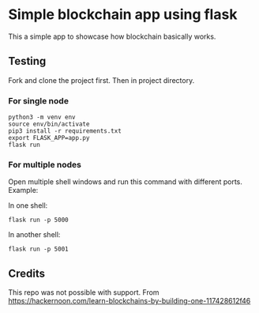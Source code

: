 # Simple blockchain app using flask

This a simple app to showcase how blockchain basically works.

## Testing
Fork and clone the project first. Then in project directory.    

### For single node

    python3 -m venv env 
    source env/bin/activate
    pip3 install -r requirements.txt
    export FLASK_APP=app.py
    flask run
    
### For multiple nodes
Open multiple shell windows and run this command with different ports.
Example:
    
In one shell:
    
    flask run -p 5000
    
In another shell:

    flask run -p 5001
    
## Credits
This repo was not possible with support. From https://hackernoon.com/learn-blockchains-by-building-one-117428612f46
